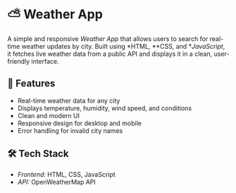 
# ⛅ Weather App

A simple and responsive *Weather App* that allows users to search for real-time weather updates by city. Built using *HTML, **CSS, and **JavaScript*, it fetches live weather data from a public API and displays it in a clean, user-friendly interface.

## 🚀 Features

- Real-time weather data for any city
- Displays temperature, humidity, wind speed, and conditions
- Clean and modern UI
- Responsive design for desktop and mobile
- Error handling for invalid city names

## 🛠 Tech Stack

- *Frontend:* HTML, CSS, JavaScript  
- *API:* OpenWeatherMap API
  
